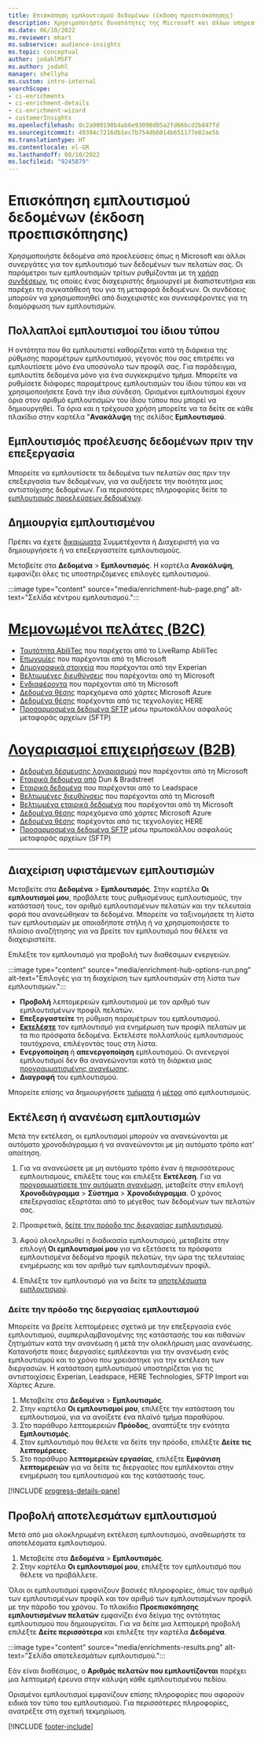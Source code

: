 ```yaml
---
title: Επισκόπηση εμπλουτισμού δεδομένων (έκδοση προεπισκόπησης)
description: Χρησιμοποιήστε δυνατότητες της Microsoft και άλλων υπηρεσιών τρίτων για να εμπλουτίσετε τα δεδομένα των πελατών σας.
ms.date: 06/10/2022
ms.reviewer: mhart
ms.subservice: audience-insights
ms.topic: conceptual
author: jodahlMSFT
ms.author: jodahl
manager: shellyha
ms.custom: intro-internal
searchScope:
- ci-enrichments
- ci-enrichment-details
- ci-enrichment-wizard
- customerInsights
ms.openlocfilehash: 0c2a900190b4ab6e93098d05a2fd66bcd2b847fd
ms.sourcegitcommit: 49394c7216db1ec7b754db6014b651177e82ae5b
ms.translationtype: HT
ms.contentlocale: el-GR
ms.lasthandoff: 08/10/2022
ms.locfileid: "9245879"
---
```

# <a name="data-enrichment-preview-overview"></a>Επισκόπηση εμπλουτισμού δεδομένων (έκδοση προεπισκόπησης)

Χρησιμοποιήστε δεδομένα από προελεύσεις όπως η Microsoft και άλλοι συνεργάτες για τον εμπλουτισμό των δεδομένων των πελατών σας. Οι παράμετροι των εμπλουτισμών τρίτων ρυθμίζονται με τη [χρήση συνδέσεων](connections.md), τις οποίες ένας διαχειριστής δημιουργεί με διαπιστευτήρια και παρέχει τη συγκατάθεσή του για τη μεταφορά δεδομένων. Οι συνδέσεις μπορούν να χρησιμοποιηθεί από διαχειριστές και συνεισφέροντες για τη διαμόρφωση των εμπλουτισμών.  

## <a name="multiple-enrichments-of-the-same-type"></a>Πολλαπλοί εμπλουτισμοί του ίδιου τύπου

Η οντότητα που θα εμπλουτιστεί καθορίζεται κατά τη διάρκεια της ρύθμισης παραμέτρων εμπλουτισμού, γεγονός που σας επιτρέπει να εμπλουτίσετε μόνο ένα υποσύνολο των προφίλ σας. Για παράδειγμα, εμπλουτίτε δεδομένα μόνο για ένα συγκεκριμένο τμήμα. Μπορείτε να ρυθμίσετε διάφορες παραμέτρους εμπλουτισμών του ίδιου τύπου και να χρησιμοποιήσετε ξανά την ίδια σύνδεση. Ορισμένοι εμπλουτισμοί έχουν όρια στον αριθμό εμπλουτισμών του ίδιου τύπου που μπορεί να δημιουργηθεί. Τα όρια και η τρέχουσα χρήση μπορείτε να τα δείτε σε κάθε πλακίδιο στην καρτέλα "**Ανακάλυψη** της σελίδας **Εμπλουτισμού**.

## <a name="enrich-data-sources-before-unification"></a>Εμπλουτισμός προέλευσης δεδομένων πριν την επεξεργασία

Μπορείτε να εμπλουτίσετε τα δεδομένα των πελατών σας πριν την επεξεργασία των δεδομένων, για να αυξήσετε την ποιότητα μιας αντιστοίχισης δεδομένων. Για περισσότερες πληροφορίες δείτε το [εμπλουτισμός προελεύσεων δεδομένων](data-sources-enrichment.md).

## <a name="create-an-enrichment"></a>Δημιουργία εμπλουτισμένου

Πρέπει να έχετε [δικαιώματα](permissions.md) Συμμετέχοντα ή Διαχειριστή για να δημιουργήσετε ή να επεξεργαστείτε εμπλουτισμούς.

Μεταβείτε στα **Δεδομένα** > **Εμπλουτισμός**. Η καρτέλα **Ανακάλυψη**, εμφανίζει όλες τις υποστηριζόμενες επιλογές εμπλουτισμού.

:::image type="content" source="media/enrichment-hub-page.png" alt-text="Σελίδα κέντρου εμπλουτισμού.":::

# <a name="individual-consumers-b-to-c"></a>[Μεμονωμένοι πελάτες (B2C)](#tab/b2c)

- [Ταυτότητα AbiliTec](enrichment-liveramp.md) που παρέχεται από το LiveRamp AbiliTec
- [Επωνυμίες](enrichment-microsoft.md) που παρέχονται από τη Microsoft
- [Δημογραφικά στοιχεία](enrichment-experian.md) που παρέχονται από την Experian
- [Βελτιωμένες διευθύνσεις](enrichment-enhanced-addresses.md) που παρέχονται από τη Microsoft
- [Ενδιαφέροντα](enrichment-microsoft.md) που παρέχονται από τη Microsoft
- [Δεδομένα θέσης](enrichment-azure-maps.md) παρεχόμενα από χάρτες Microsoft Azure
- [Δεδομένα θέσης](enrichment-here.md) παρέχονται από τις τεχνολογίες HERE
- [Προσαρμοσμένα δεδομένα SFTP](enrichment-SFTP-custom-import.md) μέσω πρωτοκόλλου ασφαλούς μεταφοράς αρχείων (SFTP)

# <a name="business-accounts-b-to-b"></a>[Λογαριασμοί επιχειρήσεων (B2B)](#tab/b2b)

- [Δεδομένα δέσμευσης λογαριασμού](enrichment-office.md) που παρέχονται από τη Microsoft
- [Εταιρικά δεδομένα από](enrichment-dnb.md) Dun & Bradstreet
- [Εταιρικά δεδομένα](enrichment-leadspace.md) που παρέχονται από το Leadspace
- [Βελτιωμένες διευθύνσεις](enrichment-enhanced-addresses.md) που παρέχονται από τη Microsoft
- [Βελτιωμένα εταιρικά δεδομένα](enrichment-enhanced-company-data.md) που παρέχονται από τη Microsoft
- [Δεδομένα θέσης](enrichment-azure-maps.md) παρεχόμενα από χάρτες Microsoft Azure
- [Δεδομένα θέσης](enrichment-here.md) παρέχονται από τις τεχνολογίες HERE
- [Προσαρμοσμένα δεδομένα SFTP](enrichment-SFTP-custom-import.md) μέσω πρωτοκόλλου ασφαλούς μεταφοράς αρχείων (SFTP)

---

## <a name="manage-existing-enrichments"></a>Διαχείριση υφιστάμενων εμπλουτισμών

Μεταβείτε στα **Δεδομένα** > **Εμπλουτισμός**. Στην καρτέλα **Οι εμπλουτισμοί μου**, προβάλετε τους ρυθμισμένους εμπλουτισμούς, την κατάστασή τους, τον αριθμό εμπλουτισμένων πελατών και την τελευταία φορά που ανανεώθηκαν τα δεδομένα. Μπορείτε να ταξινομήσετε τη λίστα των εμπλουτισμών με οποιαδήποτε στήλη ή να χρησιμοποιήσετε το πλαίσιο αναζήτησης για να βρείτε τον εμπλουτισμό που θέλετε να διαχειριστείτε.

Επιλέξτε τον εμπλουτισμό για προβολή των διαθέσιμων ενεργειών.

:::image type="content" source="media/enrichment-hub-options-run.png" alt-text="Επιλογές για τη διαχείριση των εμπλουτισμών στη λίστα των εμπλουτισμών.":::

- **Προβολή** λεπτομερειών εμπλουτισμού με τον αριθμό των εμπλουτισμένων προφίλ πελατών.
- **Επεξεργαστείτε** τη ρύθμιση παραμέτρων του εμπλουτισμού.
- [**Εκτελέστε**](#run-or-refresh-enrichments) τον εμπλουτισμό για ενημέρωση των προφίλ πελατών με τα πιο πρόσφατα δεδομένα. Εκτελέστε πολλαπλούς εμπλουτισμούς ταυτόχρονα, επιλέγοντάς τους στη λίστα.
- **Ενεργοποίηση** ή **απενεργοποίηση** εμπλουτισμού. Οι ανενεργοί εμπλουτισμοί δεν θα ανανεώνονται κατά τη διάρκεια μιας [προγραμματισμένης ανανέωσης](schedule-refresh.md).
- **Διαγραφή** του εμπλουτισμού.

Μπορείτε επίσης να δημιουργήσετε [τμήματα](segments.md) ή [μέτρα](measures.md) από εμπλουτισμούς.

## <a name="run-or-refresh-enrichments"></a>Εκτέλεση ή ανανέωση εμπλουτισμών

Μετά την εκτέλεση, οι εμπλουτισμοί μπορούν να ανανεώνονται με αυτόματο χρονοδιάγραμμα ή να ανανεώνονται με μη αυτόματο τρόπο κατ' απαίτηση.

1. Για να ανανεώσετε με μη αυτόματο τρόπο έναν ή περισσότερους εμπλουτισμούς, επιλέξτε τους και επιλέξτε **Εκτέλεση**. Για να [προγραμματίσετε την αυτόματη ανανέωση](schedule-refresh.md), μεταβείτε στην επιλογή **Χρονοδιάγραμμα** > **Σύστημα** > **Χρονοδιάγραμμα**. Ο χρόνος επεξεργασίας εξαρτάται από το μέγεθος των δεδομένων των πελατών σας.

1. Προαιρετικά, [δείτε την πρόοδο της διεργασίας εμπλουτισμού](#see-the-progress-of-the-enrichment-process).

1. Αφού ολοκληρωθεί η διαδικασία εμπλουτισμού, μεταβείτε στην επιλογή **Οι εμπλουτισμοί μου** για να εξετάσετε τα πρόσφατα εμπλουτισμένα δεδομένα προφίλ πελατών, την ώρα της τελευταίας ενημέρωσης και τον αριθμό των εμπλουτισμένων προφίλ.

1. Επιλέξτε τον εμπλουτισμό για να δείτε τα [αποτελέσματα εμπλουτισμού](#view-enrichment-results).

### <a name="see-the-progress-of-the-enrichment-process"></a>Δείτε την πρόοδο της διεργασίας εμπλουτισμού

Μπορείτε να βρείτε λεπτομέρειες σχετικά με την επεξεργασία ενός εμπλουτισμού, συμπεριλαμβανομένης της κατάστασής του και πιθανών ζητημάτων κατά την ανανέωση ή μετά την ολοκλήρωση μιας ανανέωσης. Κατανοήστε ποιες διεργασίες εμπλέκονται για την ανανέωση ενός εμπλουτισμού και το χρόνο που χρειάστηκε για την εκτέλεση των διεργασιών. Η κατάσταση εμπλουτισμού υποστηρίζεται για τις αντιστοιχίσεις Experian, Leadspace, HERE Technologies, SFTP Import και Χάρτες Azure.

1. Μεταβείτε στα **Δεδομένα** > **Εμπλουτισμός**.
1. Στην καρτέλα **Οι εμπλουτισμοί μου**, επιλέξτε την κατάσταση του εμπλουτισμού, για να ανοίξετε ένα πλαϊνό τμήμα παραθύρου.
1. Στο παράθυρο λεπτομερειών **Πρόοδος**, αναπτύξτε την ενότητα **Εμπλουτισμός**.
1. Στον εμπλουτισμό που θέλετε να δείτε την πρόοδο, επιλέξτε **Δείτε τις λεπτομέρειες**.
1. Στο παράθυρο **λεπτομερειών εργασίας**, επιλέξτε **Εμφάνιση λεπτομερειών** για να δείτε τις διεργασίες που εμπλέκονται στην ενημέρωση του εμπλουτισμού και της κατάστασής τους.

[!INCLUDE [progress-details-pane](includes/progress-details-pane.md)]

## <a name="view-enrichment-results"></a>Προβολή αποτελεσμάτων εμπλουτισμού

Μετά από μια ολοκληρωμένη εκτέλεση εμπλουτισμού, αναθεωρήστε τα αποτελέσματα εμπλουτισμού.

1. Μεταβείτε στα **Δεδομένα** > **Εμπλουτισμός**.
1. Στην καρτέλα **Οι εμπλουτισμοί μου**, επιλέξτε τον εμπλουτισμό που θέλετε να προβάλλετε.

Όλοι οι εμπλουτισμοί εμφανίζουν βασικές πληροφορίες, όπως τον αριθμό των εμπλουτισμένων προφίλ και τον αριθμό των εμπλουτισμένων προφίλ με την πάροδο του χρόνου. Το πλακίδιο **Προεπισκόπησης εμπλουτισμένων πελατών** εμφανίζει ένα δείγμα της οντότητας εμπλουτισμού που δημιουργείται. Για να δείτε μια λεπτομερή προβολή επιλέξτε **Δείτε περισσότερα** και επιλέξτε την καρτέλα **Δεδομένα**.

:::image type="content" source="media/enrichments-results.png" alt-text="Σελίδα αποτελεσμάτων εμπλουτισμού.":::

Εάν είναι διαθέσιμος, ο **Αριθμός πελατών που εμπλουτίζονται** παρέχει μια λεπτομερή έρευνα στην κάλυψη κάθε εμπλουτισμένου πεδίου.

Ορισμένοι εμπλουτισμοί εμφανίζουν επίσης πληροφορίες που αφορούν ειδικά τον τύπο του εμπλουτισμού. Για περισσότερες πληροφορίες, ανατρέξτε στη σχετική τεκμηρίωση.

[!INCLUDE [footer-include](includes/footer-banner.md)]
